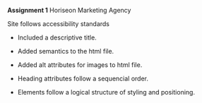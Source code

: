 **Assignment 1**
Horiseon Marketing Agency

Site follows accessibility standards

- Included a descriptive title.

- Added semantics to the html file.

- Added alt attributes for images to html file.

- Heading attributes follow a sequencial order.

- Elements follow a logical structure of styling and positioning.